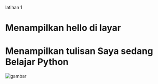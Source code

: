 latihan 1
<h1>Menampilkan hello di layar</h1>
<h1>Menampilkan tulisan Saya sedang Belajar Python</h1>

![gambar](C:\Users\enjon\OneDrive\Pictureslatihan1.png)
